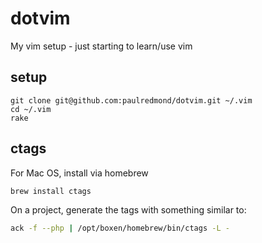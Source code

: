 dotvim
======

My vim setup - just starting to learn/use vim

setup
-----

```
git clone git@github.com:paulredmond/dotvim.git ~/.vim
cd ~/.vim
rake
```

ctags
-----

For Mac OS, install via homebrew

```sh
brew install ctags
```

On a project, generate the tags with something similar to:

```sh
ack -f --php | /opt/boxen/homebrew/bin/ctags -L -
```

